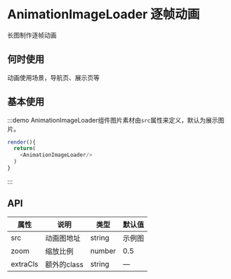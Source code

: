 # AnimationImageLoader 逐帧动画

长图制作逐帧动画

## 何时使用

动画使用场景，导航页、展示页等

## 基本使用

:::demo AnimationImageLoader组件图片素材由`src`属性来定义，默认为展示图片。

```js
render(){
  return(
    <AnimationImageLoader/>
  )
}
```
:::

## API
| 属性      | 说明    | 类型      | 默认值   |
|---------- |-------- |----------   |-------- |
| src     | 动画图地址   | string   |    示例图     |
| zoom  | 缩放比例    | number    | 0.5   |
| extraCls  | 额外的class    | string   | —   |
